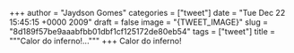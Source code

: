 
+++
author = "Jaydson Gomes"
categories = ["tweet"]
date = "Tue Dec 22 15:45:15 +0000 2009"
draft = false
image = "{TWEET_IMAGE}"
slug = "8d189f57be9aaabfbb01dbf1cf125172de80eb54"
tags = ["tweet"]
title = """Calor do inferno!..."""
+++
Calor do inferno!
